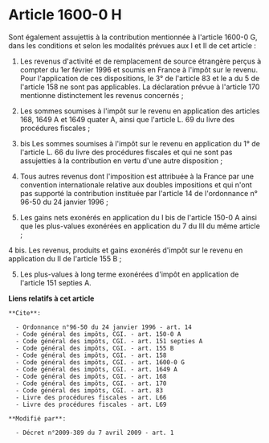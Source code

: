 # Article 1600-0 H

Sont également assujettis à la contribution mentionnée à l'article 1600-0 G, dans les conditions et selon les modalités
prévues aux I et II de cet article : 

1. Les revenus d'activité et de remplacement de source étrangère perçus à compter du 1er février 1996 et soumis en France à
l'impôt sur le revenu. Pour l'application de ces dispositions, le 3° de l'article 83 et le a du 5 de l'article 158 ne sont
pas applicables. La déclaration prévue à l'article 170 mentionne distinctement les revenus concernés ; 

2. Les sommes soumises à l'impôt sur le revenu en application des articles 168, 1649 A et 1649 quater A, ainsi que l'article
L. 69 du livre des procédures fiscales ; 

2. bis Les sommes soumises à l'impôt sur le revenu en application du 1° de l'article L. 66 du livre des procédures fiscales
et qui ne sont pas assujetties à la contribution en vertu d'une autre disposition ; 

3. Tous autres revenus dont l'imposition est attribuée à la France par une convention internationale relative aux doubles
impositions et qui n'ont pas supporté la contribution instituée par l'article 14 de l'ordonnance n° 96-50 du 24 janvier
1996 ; 

4. Les gains nets exonérés en application du I bis de l'article 150-0 A ainsi que les plus-values exonérées en application du
7 du III du même article ; 

4 bis. Les revenus, produits et gains exonérés d'impôt sur le revenu en application du II de l'article 155 B ; 

5. Les plus-values à long terme exonérées d'impôt en application de l'article 151 septies A.

**Liens relatifs à cet article**

	**Cite**:

	  - Ordonnance n°96-50 du 24 janvier 1996 - art. 14
	  - Code général des impôts, CGI. - art. 150-0 A
	  - Code général des impôts, CGI. - art. 151 septies A
	  - Code général des impôts, CGI. - art. 155 B
	  - Code général des impôts, CGI. - art. 158
	  - Code général des impôts, CGI. - art. 1600-0 G
	  - Code général des impôts, CGI. - art. 1649 A
	  - Code général des impôts, CGI. - art. 168
	  - Code général des impôts, CGI. - art. 170
	  - Code général des impôts, CGI. - art. 83
	  - Livre des procédures fiscales - art. L66
	  - Livre des procédures fiscales - art. L69

	**Modifié par**:

	  - Décret n°2009-389 du 7 avril 2009 - art. 1
